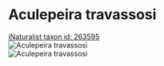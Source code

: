 
Aculepeira travassosi
=====================
  
[iNaturalist taxon id: 263595](https://www.inaturalist.org/taxa/263595)  
![Aculepeira travassosi](https://inaturalist-open-data.s3.amazonaws.com/photos/238523075/medium.jpg)  
![Aculepeira travassosi](https://inaturalist-open-data.s3.amazonaws.com/photos/238523075/medium.jpg)